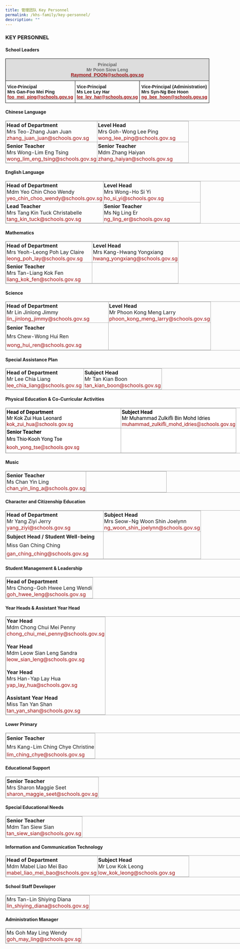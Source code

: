 ```yaml
---
title: 管理团队 Key Personnel
permalink: /khs-family/key-personnel/
description: ""
---
```

### KEY PERSONNEL

#### School Leaders

<table style="border-collapse:collapse;border-spacing:0;width:836.016px" class="tg"><thead><tr><th style="background-color:#DDD;border-color:#000000;border-style:solid;border-width:1px;color:#666;font-family:Arial, sans-serif;font-size:14px;font-weight:bold;overflow:hidden;padding:10px 5px;text-align:center;vertical-align:top;word-break:normal" colspan="3">Principal<br>Mr Poon Siow Leng<br><a href="mailto:Raymond_POON@schools.gov.sg"><span style="text-decoration:none;color:#9E0E0F">Raymond_POON@schools.gov.sg</span></a><br></th></tr></thead><tbody><tr><td style="border-color:#000000;border-style:solid;border-width:1px;font-family:Arial, sans-serif;font-size:14px;font-weight:bold;overflow:hidden;padding:10px 5px;text-align:left;vertical-align:top;word-break:normal">Vice-Principal<br>Mrs Gan-Foo Mei Ping<br><a href="mailto:foo_mei_ping@schools.gov.sg"><span style="text-decoration:none;color:#9E0E0F">foo_mei_ping@schools.gov.sg</span></a><br></td><td style="border-color:#000000;border-style:solid;border-width:1px;font-family:Arial, sans-serif;font-size:14px;font-weight:bold;overflow:hidden;padding:10px 5px;text-align:left;vertical-align:top;word-break:normal">Vice-Principal<br>Ms Lee Ley Har<br><a href="mailto:lee_ley_har@schools.gov.sg"><span style="text-decoration:none;color:#9E0E0F">lee_ley_har@schools.gov.sg</span></a><br></td><td style="border-color:#000000;border-style:solid;border-width:1px;font-family:Arial, sans-serif;font-size:14px;font-weight:bold;overflow:hidden;padding:10px 5px;text-align:left;vertical-align:top;word-break:normal">Vice-Principal (Administration)<br>Mrs Syn-Ng Bee Hoon<br><a href="mailto:ng_bee_hoon@schools.gov.sg"><span style="text-decoration:none;color:#9E0E0F">ng_bee_hoon@schools.gov.sg</span></a><br></td></tr></tbody></table>

#### Chinese Language

<table class="iveo_table ives_tab_simple3 ive_eobj_center" style="margin: auto; outline: 0px; padding: 0px; border-collapse: collapse; clear: both; border: 1px solid rgb(170, 170, 170); width:836.016px;"><tbody style="margin: 0px; outline: 0px; padding: 0px;"><tr style="margin: 0px; outline: 0px; padding: 0px;"><td width="50%" valign="top" style="margin: 0px; outline: 0px; padding: 2px; text-align: left; border: 1px solid rgb(170, 170, 170);"><strong style="margin: 0px; outline: 0px; padding: 0px;">Head of Department<br style="margin: 0px; outline: 0px; padding: 0px;"></strong>Mrs Teo-Zhang Juan Juan<br style="margin: 0px; outline: 0px; padding: 0px;"><a href="mailto:zhang_juan_juan@schools.gov.sg" target="" style="margin: 0px; outline: 0px; padding: 0px; color: rgb(158, 14, 15); text-decoration: none;">zhang_juan_juan@schools.gov.sg</a><br style="margin: 0px; outline: 0px; padding: 0px;"></td><td width="50%" valign="top" style="margin: 0px; outline: 0px; padding: 2px; text-align: left; border: 1px solid rgb(170, 170, 170);"><strong style="margin: 0px; outline: 0px; padding: 0px;">Level Head</strong><br style="margin: 0px; outline: 0px; padding: 0px;">Mrs Goh-Wong Lee Ping<br style="margin: 0px; outline: 0px; padding: 0px;"><a href="mailto:wong_lee_ping@schools.gov.sg" target="" style="margin: 0px; outline: 0px; padding: 0px; color: rgb(158, 14, 15); text-decoration: none;">wong_lee_ping@schools.gov.sg</a><br style="margin: 0px; outline: 0px; padding: 0px;"></td></tr><tr style="margin: 0px; outline: 0px; padding: 0px;"><td width="50%" valign="top" style="margin: 0px; outline: 0px; padding: 2px; text-align: left; border: 1px solid rgb(170, 170, 170);"><strong style="margin: 0px; outline: 0px; padding: 0px;">Senior Teacher</strong><br style="margin: 0px; outline: 0px; padding: 0px;">Mrs Wong-Lim Eng Tsing<br style="margin: 0px; outline: 0px; padding: 0px;"><a href="mailto:wong_lim_eng_tsing@schools.gov.sg" target="" style="margin: 0px; outline: 0px; padding: 0px; color: rgb(158, 14, 15); text-decoration: none;">wong_lim_eng_tsing@schools.gov.sg</a><br style="margin: 0px; outline: 0px; padding: 0px;"></td><td width="50%" valign="top" style="margin: 0px; outline: 0px; padding: 2px; text-align: left; border: 1px solid rgb(170, 170, 170);"><strong style="margin: 0px; outline: 0px; padding: 0px;">Senior Teacher</strong><br style="margin: 0px; outline: 0px; padding: 0px;">Mdm Zhang Haiyan<br style="margin: 0px; outline: 0px; padding: 0px;"><a href="mailto:zhang_haiyan@schools.gov.sg" target="" style="margin: 0px; outline: 0px; padding: 0px; color: rgb(158, 14, 15); text-decoration: none;">zhang_haiyan@schools.gov.sg</a><br style="margin: 0px; outline: 0px; padding: 0px;"></td></tr></tbody></table>

#### English Language

<table class="iveo_table ives_tab_simple3 ive_eobj_center" style="margin: auto; outline: 0px; padding: 0px; border-collapse: collapse; clear: both; border: 1px solid rgb(170, 170, 170); width:836.016px;"><tbody style="margin: 0px; outline: 0px; padding: 0px;"><tr style="margin: 0px; outline: 0px; padding: 0px;"><td width="50%" valign="top" style="margin: 0px; outline: 0px; padding: 2px; text-align: left; border: 1px solid rgb(170, 170, 170);"><strong style="margin: 0px; outline: 0px; padding: 0px;">Head of Department</strong><br style="margin: 0px; outline: 0px; padding: 0px;">Mdm Yeo Chin Choo Wendy<br style="margin: 0px; outline: 0px; padding: 0px;"><a href="mailto:yeo_chin_choo_wendy@schools.gov.sg" target="" style="margin: 0px; outline: 0px; padding: 0px; color: rgb(158, 14, 15); text-decoration: none;">yeo_chin_choo_wendy@schools.gov.sg</a><br style="margin: 0px; outline: 0px; padding: 0px;"></td><td width="50%" valign="top" style="margin: 0px; outline: 0px; padding: 2px; text-align: left; border: 1px solid rgb(170, 170, 170);"><strong style="margin: 0px; outline: 0px; padding: 0px;">Level Head</strong><br style="margin: 0px; outline: 0px; padding: 0px;">Mrs Wong-Ho Si Yi<br style="margin: 0px; outline: 0px; padding: 0px;"><a href="mailto:ho_si_yi@schools.gov.sg" target="" style="margin: 0px; outline: 0px; padding: 0px; color: rgb(158, 14, 15); text-decoration: none;">ho_si_yi@schools.gov.sg</a><br style="margin: 0px; outline: 0px; padding: 0px;"></td></tr><tr style="margin: 0px; outline: 0px; padding: 0px;"><td width="50%" valign="top" style="margin: 0px; outline: 0px; padding: 2px; text-align: left; border: 1px solid rgb(170, 170, 170);"><strong style="margin: 0px; outline: 0px; padding: 0px;">Lead Teacher</strong><br style="margin: 0px; outline: 0px; padding: 0px;">Mrs Tang Kin Tuck Christabelle<br style="margin: 0px; outline: 0px; padding: 0px;"><a href="mailto:tang_kin_tuck@schools.gov.sg" target="" style="margin: 0px; outline: 0px; padding: 0px; color: rgb(158, 14, 15); text-decoration: none;">tang_kin_tuck@schools.gov.sg</a><br style="margin: 0px; outline: 0px; padding: 0px;"></td><td width="50%" valign="top" style="margin: 0px; outline: 0px; padding: 2px; text-align: left; border: 1px solid rgb(170, 170, 170);"><strong style="margin: 0px; outline: 0px; padding: 0px;">Senior Teacher</strong><br style="margin: 0px; outline: 0px; padding: 0px;">Ms Ng Ling Er<br style="margin: 0px; outline: 0px; padding: 0px;"><a href="mailto:ng_ling_er@schools.gov.sg" target="" style="margin: 0px; outline: 0px; padding: 0px; color: rgb(158, 14, 15); text-decoration: none;">ng_ling_er@schools.gov.sg</a><br style="margin: 0px; outline: 0px; padding: 0px;"></td></tr></tbody></table>

#### Mathematics

<table class="iveo_table ives_tab_simple3 ive_eobj_center" style="margin: auto; outline: 0px; padding: 0px; border-collapse: collapse; clear: both; border: 1px solid rgb(170, 170, 170); width: 836.016px;"><tbody style="margin: 0px; outline: 0px; padding: 0px;"><tr style="margin: 0px; outline: 0px; padding: 0px;"><td width="50%" valign="top" style="margin: 0px; outline: 0px; padding: 2px; text-align: left; border: 1px solid rgb(170, 170, 170);"><strong style="margin: 0px; outline: 0px; padding: 0px;">Head of Department</strong><br style="margin: 0px; outline: 0px; padding: 0px;">Mrs Yeoh-Leong Poh Lay Claire<br style="margin: 0px; outline: 0px; padding: 0px;"><a href="mailto:leong_poh_lay@schools.gov.sg" target="" style="margin: 0px; outline: 0px; padding: 0px; color: rgb(158, 14, 15); text-decoration: none;">leong_poh_lay@schools.gov.sg</a><br style="margin: 0px; outline: 0px; padding: 0px;"></td><td width="50%" valign="top" style="margin: 0px; outline: 0px; padding: 2px; text-align: left; border: 1px solid rgb(170, 170, 170);"><strong style="margin: 0px; outline: 0px; padding: 0px;">Level Head</strong><br style="margin: 0px; outline: 0px; padding: 0px;">Mrs Kang-Hwang Yongxiang<br style="margin: 0px; outline: 0px; padding: 0px;"><a href="mailto:hwang_yongxiang@schools.gov.sg" target="" style="margin: 0px; outline: 0px; padding: 0px; color: rgb(158, 14, 15); text-decoration: none;">hwang_yongxiang@schools.gov.sg</a><br style="margin: 0px; outline: 0px; padding: 0px;"></td></tr><tr style="margin: 0px; outline: 0px; padding: 0px;"><td width="50%" valign="top" style="margin: 0px; outline: 0px; padding: 2px; text-align: left; border: 1px solid rgb(170, 170, 170);"><strong style="margin: 0px; outline: 0px; padding: 0px;">Senior Teacher</strong><br style="margin: 0px; outline: 0px; padding: 0px;">Mrs Tan-Liang Kok Fen<br style="margin: 0px; outline: 0px; padding: 0px;"><a href="mailto:liang_kok_fen@schools.gov.sg" target="" style="margin: 0px; outline: 0px; padding: 0px; color: rgb(158, 14, 15); text-decoration: none;">liang_kok_fen@schools.gov.sg</a><br style="margin: 0px; outline: 0px; padding: 0px;"></td><td style="margin: 0px; outline: 0px; padding: 2px; text-align: center; border: 1px solid rgb(170, 170, 170);"></td></tr></tbody></table>

#### Science

<table class="iveo_table ives_tab_simple3 ive_eobj_center" style="margin: auto; outline: 0px; padding: 0px; border-collapse: collapse; clear: both; border: 1px solid rgb(170, 170, 170); width: 836.016px;"><tbody style="margin: 0px; outline: 0px; padding: 0px;"><tr style="margin: 0px; outline: 0px; padding: 0px;"><td width="50%" valign="top" style="margin: 0px; outline: 0px; padding: 2px; text-align: left; border: 1px solid rgb(170, 170, 170);"><strong style="margin: 0px; outline: 0px; padding: 0px;">Head of Department</strong><br style="margin: 0px; outline: 0px; padding: 0px;">Mr Lin Jinlong Jimmy<br style="margin: 0px; outline: 0px; padding: 0px;"><a href="mailto:lin_jinlong_jimmy@schools.gov.sg" target="" style="margin: 0px; outline: 0px; padding: 0px; color: rgb(158, 14, 15); text-decoration: none;">lin_jinlong_jimmy@schools.gov.sg</a><br style="margin: 0px; outline: 0px; padding: 0px;"></td><td width="50%" valign="top" style="margin: 0px; outline: 0px; padding: 2px; text-align: left; border: 1px solid rgb(170, 170, 170);"><b style="margin: 0px; outline: 0px; padding: 0px;">Level Head</b><br style="margin: 0px; outline: 0px; padding: 0px;">Mr Phoon Kong Meng Larry<br style="margin: 0px; outline: 0px; padding: 0px;"><a href="mailto:phoon_kong_meng_larry@schools.gov.sg" target="" style="margin: 0px; outline: 0px; padding: 0px; color: rgb(158, 14, 15); text-decoration: none;">phoon_kong_meng_larry@schools.gov.sg</a><br style="margin: 0px; outline: 0px; padding: 0px;"></td></tr><tr style="margin: 0px; outline: 0px; padding: 0px;"><td style="margin: 0px; outline: 0px; padding: 2px; text-align: center; border: 1px solid rgb(170, 170, 170);"><div style="margin: 0px; outline: 0px; padding: 0px; line-height: 26.6px; text-align: justify;"><strong style="margin: 0px; outline: 0px; padding: 0px; background-color: initial; text-align: left;">Senior Teacher</strong></div><span style="margin: 0px; outline: 0px; padding: 0px; text-align: left;"><div style="margin: 0px; outline: 0px; padding: 0px; line-height: 26.6px; text-align: justify;"><span style="margin: 0px; outline: 0px; padding: 0px; background-color: initial;">Mrs Chew-Wong Hui Ren</span></div></span><div style="margin: 0px; outline: 0px; padding: 0px; line-height: 26.6px; text-align: justify;"><a href="mailto:wong_hui_ren@schools.gov.sg" target="" style="margin: 0px; outline: 0px; padding: 0px; color: rgb(158, 14, 15); text-decoration: none; text-align: left;"></a><a href="mailto:wong_hui_ren@schools.gov.sg" target="" style="margin: 0px; outline: 0px; padding: 0px; color: rgb(158, 14, 15); text-decoration: none; background-color: initial;">wong_hui_ren@schools.gov.sg</a><span style="margin: 0px; outline: 0px; padding: 0px; text-align: center; background-color: initial; color: rgb(0, 0, 0);">&nbsp;</span><br style="margin: 0px; outline: 0px; padding: 0px;"></div></td><td style="margin: 0px; outline: 0px; padding: 2px; text-align: center; border: 1px solid rgb(170, 170, 170);">&nbsp;</td></tr></tbody></table>

#### Special Assistance Plan

<table class="iveo_table ives_tab_simple3 ive_eobj_center" style="margin: auto; outline: 0px; padding: 0px; border-collapse: collapse; clear: both; border: 1px solid rgb(170, 170, 170); width: 836.016px;"><tbody style="margin: 0px; outline: 0px; padding: 0px;"><tr style="margin: 0px; outline: 0px; padding: 0px;"><td width="50%" valign="top" style="margin: 0px; outline: 0px; padding: 2px; text-align: left; border: 1px solid rgb(170, 170, 170);"><strong style="margin: 0px; outline: 0px; padding: 0px;">Head of Department</strong><br style="margin: 0px; outline: 0px; padding: 0px;">Mr Lee Chia Liang<br style="margin: 0px; outline: 0px; padding: 0px;"><a href="mailto:lee_chia_liang@schools.gov.sg" target="" style="margin: 0px; outline: 0px; padding: 0px; color: rgb(158, 14, 15); text-decoration: none;">lee_chia_liang@schools.gov.sg</a><br style="margin: 0px; outline: 0px; padding: 0px;"></td><td width="50%" valign="top" style="margin: 0px; outline: 0px; padding: 2px; text-align: left; border: 1px solid rgb(170, 170, 170);"><strong style="margin: 0px; outline: 0px; padding: 0px;">Subject Head</strong><br style="margin: 0px; outline: 0px; padding: 0px;">Mr Tan Kian Boon<br style="margin: 0px; outline: 0px; padding: 0px;"><a href="mailto:tan_kian_boon@schools.gov.sg" target="" style="margin: 0px; outline: 0px; padding: 0px; color: rgb(158, 14, 15); text-decoration: none;">tan_kian_boon@schools.gov.sg</a><br style="margin: 0px; outline: 0px; padding: 0px;"></td></tr></tbody></table>

#### Physical Education & Co-Curricular Activities

<table class="iveo_table ives_tab_simple3 ive_eobj_center" style="margin: auto; outline: 0px; padding: 0px; border-collapse: collapse; clear: both; border: 1px solid rgb(170, 170, 170); color: rgb(0, 0, 0); font-family: Roboto, sans-serif, &quot;Noto Sans SC&quot;, sans-serif; font-style: normal; font-variant-ligatures: normal; font-variant-caps: normal; font-weight: 400; letter-spacing: normal; orphans: 2; text-align: left; text-transform: none; white-space: normal; widows: 2; word-spacing: 0px; -webkit-text-stroke-width: 0px; background-color: rgb(255, 255, 255); text-decoration-thickness: initial; text-decoration-style: initial; text-decoration-color: initial; width: 836.016px;"><tbody style="margin: 0px; outline: 0px; padding: 0px;"><tr style="margin: 0px; outline: 0px; padding: 0px;"><td width="50%" valign="top" style="margin: 0px; outline: 0px; padding: 2px; text-align: left; border: 1px solid rgb(170, 170, 170);"><strong style="margin: 0px; outline: 0px; padding: 0px;">Head of Department</strong><br style="margin: 0px; outline: 0px; padding: 0px;">Mr Kok Zui Hua Leonard<br style="margin: 0px; outline: 0px; padding: 0px;"><a href="mailto:kok_zui_hua@schools.gov.sg" target="" style="margin: 0px; outline: 0px; padding: 0px; color: rgb(158, 14, 15); text-decoration: none;">kok_zui_hua@schools.gov.sg</a><br style="margin: 0px; outline: 0px; padding: 0px;"></td><td width="50%" valign="top" style="margin: 0px; outline: 0px; padding: 2px; text-align: left; border: 1px solid rgb(170, 170, 170);"><strong style="margin: 0px; outline: 0px; padding: 0px;">Subject Head</strong><br style="margin: 0px; outline: 0px; padding: 0px;">Mr Muhammad Zulkifli Bin Mohd Idries<br style="margin: 0px; outline: 0px; padding: 0px;"><a href="mailto:muhammad_zulkifli_mohd_idries@schools.gov.sg" target="" style="margin: 0px; outline: 0px; padding: 0px; color: rgb(158, 14, 15); text-decoration: none;">muhammad_zulkifli_mohd_idries@schools.gov.sg</a><br style="margin: 0px; outline: 0px; padding: 0px;"></td></tr><tr style="margin: 0px; outline: 0px; padding: 0px;"><td style="margin: 0px; outline: 0px; padding: 2px; text-align: justify; border: 1px solid rgb(170, 170, 170);"><span style="margin: 0px; outline: 0px; padding: 0px; text-align: left;"><strong style="margin: 0px; outline: 0px; padding: 0px;">Senior Teacher</strong><br style="margin: 0px; outline: 0px; padding: 0px;"><div style="margin: 0px; outline: 0px; padding: 0px; line-height: 26.6px; text-align: left;"><span style="margin: 0px; outline: 0px; padding: 0px; text-align: justify; background-color: initial;">Mrs Thio-Kooh Yong Tse</span></div><div style="margin: 0px; outline: 0px; padding: 0px; line-height: 26.6px; text-align: left;"><span style="margin: 0px; outline: 0px; padding: 0px; text-align: justify; background-color: initial;"><a href="mailto:Kooh_Yong_Tse@schools.gov.sg" target="" style="margin: 0px; outline: 0px; padding: 0px; color: rgb(158, 14, 15); text-decoration: none;">kooh_yong_tse@schools.gov.sg</a><br style="margin: 0px; outline: 0px; padding: 0px;"></span></div></span></td><td style="margin: 0px; outline: 0px; padding: 2px; text-align: center; border: 1px solid rgb(170, 170, 170);">&nbsp;</td></tr></tbody></table>

#### Music

<table class="iveo_table ives_tab_simple3 ive_eobj_center" style="margin: auto; outline: 0px; padding: 0px; border-collapse: collapse; clear: both; border: 1px solid rgb(170, 170, 170); width: 836.016px;"><tbody style="margin: 0px; outline: 0px; padding: 0px;"><tr style="margin: 0px; outline: 0px; padding: 0px;"><td width="50%" valign="top" style="margin: 0px; outline: 0px; padding: 2px; text-align: left; border: 1px solid rgb(170, 170, 170);"><strong style="margin: 0px; outline: 0px; padding: 0px;">Senior Teacher</strong><br style="margin: 0px; outline: 0px; padding: 0px;">Ms Chan Yin Ling<br style="margin: 0px; outline: 0px; padding: 0px;"><a href="mailto:chan_yin_ling_a@schools.gov.sg" target="" style="margin: 0px; outline: 0px; padding: 0px; color: rgb(158, 14, 15); text-decoration: none;">chan_yin_ling_a@schools.gov.sg</a><br style="margin: 0px; outline: 0px; padding: 0px;"></td><td width="50%" valign="top" style="margin: 0px; outline: 0px; padding: 2px; text-align: left; border: 1px solid rgb(170, 170, 170);"><br style="margin: 0px; outline: 0px; padding: 0px;"></td></tr></tbody></table>

#### Character and Citizenship Education

<table class="iveo_table ives_tab_simple3 ive_eobj_center" style="margin: auto; outline: 0px; padding: 0px; border-collapse: collapse; clear: both; border: 1px solid rgb(170, 170, 170); width: 836.016px;"><tbody style="margin: 0px; outline: 0px; padding: 0px;"><tr style="margin: 0px; outline: 0px; padding: 0px;"><td width="50%" valign="top" style="margin: 0px; outline: 0px; padding: 2px; text-align: left; border: 1px solid rgb(170, 170, 170);"><strong style="margin: 0px; outline: 0px; padding: 0px;">Head of Department</strong><br style="margin: 0px; outline: 0px; padding: 0px;">Mr Yang Ziyi Jerry<br style="margin: 0px; outline: 0px; padding: 0px;"><a href="mailto:yang_ziyi@schools.gov.sg" target="" style="margin: 0px; outline: 0px; padding: 0px; color: rgb(158, 14, 15); text-decoration: none;">yang_ziyi@schools.gov.sg</a><br style="margin: 0px; outline: 0px; padding: 0px;"></td><td width="50%" valign="top" style="margin: 0px; outline: 0px; padding: 2px; text-align: left; border: 1px solid rgb(170, 170, 170);"><strong style="margin: 0px; outline: 0px; padding: 0px;">Subject Head</strong><br style="margin: 0px; outline: 0px; padding: 0px;">Mrs Seow-Ng Woon Shin Joelynn<br style="margin: 0px; outline: 0px; padding: 0px;"><a href="mailto:ng_woon_shin_joelynn@schools.gov.sg" target="" style="margin: 0px; outline: 0px; padding: 0px; color: rgb(158, 14, 15); text-decoration: none;">ng_woon_shin_joelynn@schools.gov.sg</a><br style="margin: 0px; outline: 0px; padding: 0px;"></td></tr><tr style="margin: 0px; outline: 0px; padding: 0px;"><td style="margin: 0px; outline: 0px; padding: 2px; text-align: center; border: 1px solid rgb(170, 170, 170);"><div style="margin: 0px; outline: 0px; padding: 0px; line-height: 26.6px; text-align: justify;"><strong style="margin: 0px; outline: 0px; padding: 0px; background-color: initial; text-align: left;">Subject Head / Student Well-being</strong></div><span style="margin: 0px; outline: 0px; padding: 0px; text-align: left;"><div style="margin: 0px; outline: 0px; padding: 0px; line-height: 26.6px; text-align: justify;"><span style="margin: 0px; outline: 0px; padding: 0px; background-color: initial;">Miss Gan Ching Ching</span></div></span><div style="margin: 0px; outline: 0px; padding: 0px; line-height: 26.6px; text-align: justify;"><a href="mailto:gan_ching_ching@schools.gov.sg" target="" style="margin: 0px; outline: 0px; padding: 0px; color: rgb(158, 14, 15); text-decoration: none; text-align: left;"></a><a href="mailto:gan_ching_ching@schools.gov.sg" target="" style="margin: 0px; outline: 0px; padding: 0px; color: rgb(158, 14, 15); text-decoration: none; background-color: initial;">gan_ching_ching@schools.gov.sg</a><span style="margin: 0px; outline: 0px; padding: 0px; text-align: center; background-color: initial; color: rgb(0, 0, 0);">&nbsp;</span><br style="margin: 0px; outline: 0px; padding: 0px;"></div></td><td style="margin: 0px; outline: 0px; padding: 2px; text-align: center; border: 1px solid rgb(170, 170, 170);">&nbsp;</td></tr></tbody></table>

#### Student Management & Leadership

<table class="iveo_table ives_tab_simple3 ive_eobj_center" style="margin: auto; outline: 0px; padding: 0px; border-collapse: collapse; clear: both; border: 1px solid rgb(170, 170, 170); width: 836.016px;"><tbody style="margin: 0px; outline: 0px; padding: 0px;"><tr style="margin: 0px; outline: 0px; padding: 0px;"><td style="margin: 0px; outline: 0px; padding: 2px; text-align: left; border: 1px solid rgb(170, 170, 170);"><strong style="margin: 0px; outline: 0px; padding: 0px;">Head of Department</strong><br style="margin: 0px; outline: 0px; padding: 0px;">Mrs Chong-Goh Hwee Leng Wendi<br style="margin: 0px; outline: 0px; padding: 0px;"><a href="mailto:goh_hwee_leng@schools.gov.sg" target="" style="margin: 0px; outline: 0px; padding: 0px; color: rgb(158, 14, 15); text-decoration: none;">goh_hwee_leng@schools.gov.sg</a><br style="margin: 0px; outline: 0px; padding: 0px;"></td></tr></tbody></table>

#### Year Heads & Assistant Year Head

<table class="iveo_table ives_tab_simple3 ive_eobj_center" style="margin: auto; outline: 0px; padding: 0px; border-collapse: collapse; clear: both; border: 1px solid rgb(170, 170, 170); width: 836.016px;"><tbody style="margin: 0px; outline: 0px; padding: 0px;"><tr style="margin: 0px; outline: 0px; padding: 0px;"><td style="margin: 0px; outline: 0px; padding: 2px; text-align: left; border: 1px solid rgb(170, 170, 170);"><b style="margin: 0px; outline: 0px; padding: 0px;">Year Head</b><br style="margin: 0px; outline: 0px; padding: 0px;">Mdm Chong Chui Mei Penny<br style="margin: 0px; outline: 0px; padding: 0px;"><a href="mailto:chong_chui_mei_penny@schools.gov.sg" target="" style="margin: 0px; outline: 0px; padding: 0px; color: rgb(158, 14, 15); text-decoration: none;">chong_chui_mei_penny@schools.gov.sg</a><br style="margin: 0px; outline: 0px; padding: 0px;"><br style="margin: 0px; outline: 0px; padding: 0px;"><b style="margin: 0px; outline: 0px; padding: 0px;">Year Head<br style="margin: 0px; outline: 0px; padding: 0px;"></b>Mdm Leow Sian Leng Sandra<br style="margin: 0px; outline: 0px; padding: 0px;"><a href="mailto:leow_sian_leng@schools.gov.sg" target="" style="margin: 0px; outline: 0px; padding: 0px; color: rgb(158, 14, 15); text-decoration: none;">leow_sian_leng@schools.gov.sg</a><br style="margin: 0px; outline: 0px; padding: 0px;"><br style="margin: 0px; outline: 0px; padding: 0px;"><b style="margin: 0px; outline: 0px; padding: 0px;">Year Head<br style="margin: 0px; outline: 0px; padding: 0px;"></b>Mrs Han-Yap Lay Hua<br style="margin: 0px; outline: 0px; padding: 0px;"><a href="mailto:yap_lay_hua@schools.gov.sg" target="" style="margin: 0px; outline: 0px; padding: 0px; color: rgb(158, 14, 15); text-decoration: none;">yap_lay_hua@schools.gov.sg</a><br style="margin: 0px; outline: 0px; padding: 0px;"><br style="margin: 0px; outline: 0px; padding: 0px;"><b style="margin: 0px; outline: 0px; padding: 0px;">Assistant Year Head<br style="margin: 0px; outline: 0px; padding: 0px;"></b>Miss Tan Yan Shan<br style="margin: 0px; outline: 0px; padding: 0px;"><a href="mailto:tan_yan_shan@schools.gov.sg" target="" style="margin: 0px; outline: 0px; padding: 0px; color: rgb(158, 14, 15); text-decoration: none;">tan_yan_shan@schools.gov.sg</a><br style="margin: 0px; outline: 0px; padding: 0px;"></td></tr></tbody></table>

#### Lower Primary

<table class="ive_eobj_left iveo_table ives_tab_simple3" style="margin: auto; outline: 0px; padding: 0px; border-collapse: collapse; clear: both; border: 1px solid rgb(170, 170, 170); width: 836.016px;"><tbody style="margin: 0px; outline: 0px; padding: 0px;"><tr style="margin: 0px; outline: 0px; padding: 0px;"><td style="margin: 0px; outline: 0px; padding: 2px; text-align: center; border: 1px solid rgb(170, 170, 170);"><div style="margin: 0px; outline: 0px; padding: 0px; line-height: 26.6px; text-align: justify;"><b style="margin: 0px; outline: 0px; padding: 0px; background-color: initial;">Senior Teacher</b></div><div style="margin: 0px; outline: 0px; padding: 0px; line-height: 26.6px; text-align: justify;"><span style="margin: 0px; outline: 0px; padding: 0px; background-color: initial;">Mrs Kang-Lim Ching Chye Christine</span></div><div style="margin: 0px; outline: 0px; padding: 0px; color: rgb(102, 102, 102); text-align: justify;"><a href="mailto:Lim_Ching_Chye@schools.gov.sg" target="" style="margin: 0px; outline: 0px; padding: 0px; color: rgb(158, 14, 15); text-decoration: none;"><span style="margin: 0px; outline: 0px; padding: 0px; background-color: initial; color: rgb(102, 102, 102);"></span></a><a href="mailto:Lim_Ching_Chye@schools.gov.sg" target="" style="margin: 0px; outline: 0px; padding: 0px; color: rgb(158, 14, 15); text-decoration: none;">lim_ching_chye@schools.gov.sg</a><br style="margin: 0px; outline: 0px; padding: 0px;"></div></td></tr></tbody></table>

#### Educational Support

<table class="iveo_table ives_tab_simple3 ive_eobj_center" style="margin: auto; outline: 0px; padding: 0px; border-collapse: collapse; clear: both; border: 1px solid rgb(170, 170, 170); width: 836.016px;"><tbody style="margin: 0px; outline: 0px; padding: 0px;"><tr style="margin: 0px; outline: 0px; padding: 0px;"><td style="margin: 0px; outline: 0px; padding: 2px; text-align: left; border: 1px solid rgb(170, 170, 170);"><strong style="margin: 0px; outline: 0px; padding: 0px;">Senior Teacher</strong><br style="margin: 0px; outline: 0px; padding: 0px;">Mrs Sharon Maggie Seet<br style="margin: 0px; outline: 0px; padding: 0px;"><a href="mailto:sharon_maggie_seet@schools.gov.sg" target="" style="margin: 0px; outline: 0px; padding: 0px; color: rgb(158, 14, 15); text-decoration: none;">sharon_maggie_seet@schools.gov.sg</a><br style="margin: 0px; outline: 0px; padding: 0px;"></td></tr></tbody></table>

#### Special Educational Needs

<table class="iveo_table ives_tab_simple3 ive_eobj_center" style="margin: auto; outline: 0px; padding: 0px; border-collapse: collapse; clear: both; border: 1px solid rgb(170, 170, 170); width: 836.016px;"><tbody style="margin: 0px; outline: 0px; padding: 0px;"><tr style="margin: 0px; outline: 0px; padding: 0px;"><td style="margin: 0px; outline: 0px; padding: 2px; text-align: left; border: 1px solid rgb(170, 170, 170);"><strong style="margin: 0px; outline: 0px; padding: 0px;">Senior Teacher</strong><br style="margin: 0px; outline: 0px; padding: 0px;">Mdm Tan Siew Sian<br style="margin: 0px; outline: 0px; padding: 0px;"><a href="mailto:tan_siew_sian@schools.gov.sg" target="" style="margin: 0px; outline: 0px; padding: 0px; color: rgb(158, 14, 15); text-decoration: none;">tan_siew_sian@schools.gov.sg</a><br style="margin: 0px; outline: 0px; padding: 0px;"></td></tr></tbody></table>

#### Information and Communication Technology

<table class="iveo_table ives_tab_simple3 ive_eobj_center" style="margin: auto; outline: 0px; padding: 0px; border-collapse: collapse; clear: both; border: 1px solid rgb(170, 170, 170); width: 836.016px;"><tbody style="margin: 0px; outline: 0px; padding: 0px;"><tr style="margin: 0px; outline: 0px; padding: 0px;"><td width="50%" valign="top" style="margin: 0px; outline: 0px; padding: 2px; text-align: left; border: 1px solid rgb(170, 170, 170);"><strong style="margin: 0px; outline: 0px; padding: 0px;">Head of Department</strong><br style="margin: 0px; outline: 0px; padding: 0px;">Mdm Mabel Liao Mei Bao<br style="margin: 0px; outline: 0px; padding: 0px;"><a href="mailto:mabel_liao_mei_bao@schools.gov.sg" target="" style="margin: 0px; outline: 0px; padding: 0px; color: rgb(158, 14, 15); text-decoration: none;">mabel_liao_mei_bao@schools.gov.sg</a><br style="margin: 0px; outline: 0px; padding: 0px;"></td><td width="50%" valign="top" style="margin: 0px; outline: 0px; padding: 2px; text-align: left; border: 1px solid rgb(170, 170, 170);"><strong style="margin: 0px; outline: 0px; padding: 0px;">Subject Head</strong><br style="margin: 0px; outline: 0px; padding: 0px;">Mr Low Kok Leong<br style="margin: 0px; outline: 0px; padding: 0px;"><a href="mailto:low_kok_leong@schools.gov.sg" target="" style="margin: 0px; outline: 0px; padding: 0px; color: rgb(158, 14, 15); text-decoration: none;">low_kok_leong@schools.gov.sg</a><br style="margin: 0px; outline: 0px; padding: 0px;"></td></tr></tbody></table>

#### School Staff Developer

<table class="iveo_table ives_tab_simple3 ive_eobj_center" style="margin: auto; outline: 0px; padding: 0px; border-collapse: collapse; clear: both; border: 1px solid rgb(170, 170, 170); width: 836.016px;"><tbody style="margin: 0px; outline: 0px; padding: 0px;"><tr style="margin: 0px; outline: 0px; padding: 0px;"><td style="margin: 0px; outline: 0px; padding: 2px; text-align: left; border: 1px solid rgb(170, 170, 170);">Mrs Tan-Lin Shiying Diana<br style="margin: 0px; outline: 0px; padding: 0px;"><a href="mailto:lin_shiying_diana@schools.gov.sg" target="" style="margin: 0px; outline: 0px; padding: 0px; color: rgb(158, 14, 15); text-decoration: none;">lin_shiying_diana@schools.gov.sg</a><br style="margin: 0px; outline: 0px; padding: 0px;"></td></tr></tbody></table>

#### Administration Manager

<table class="iveo_table ives_tab_simple3 ive_eobj_center" style="margin: auto; outline: 0px; padding: 0px; border-collapse: collapse; clear: both; border: 1px solid rgb(170, 170, 170); width: 836.016px;"><tbody style="margin: 0px; outline: 0px; padding: 0px;"><tr style="margin: 0px; outline: 0px; padding: 0px;"><td style="margin: 0px; outline: 0px; padding: 2px; text-align: left; border: 1px solid rgb(170, 170, 170);">Ms Goh May Ling Wendy<br style="margin: 0px; outline: 0px; padding: 0px;"><a href="mailto:goh_may_ling@schools.gov.sg" target="" style="margin: 0px; outline: 0px; padding: 0px; color: rgb(158, 14, 15); text-decoration: none;">goh_may_ling@schools.gov.sg</a><br style="margin: 0px; outline: 0px; padding: 0px;"></td></tr></tbody></table>